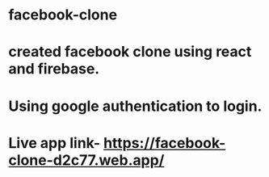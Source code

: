 # facebook-clone
# created facebook clone using react and firebase.
# Using google authentication to login.
# Live app link- https://facebook-clone-d2c77.web.app/


